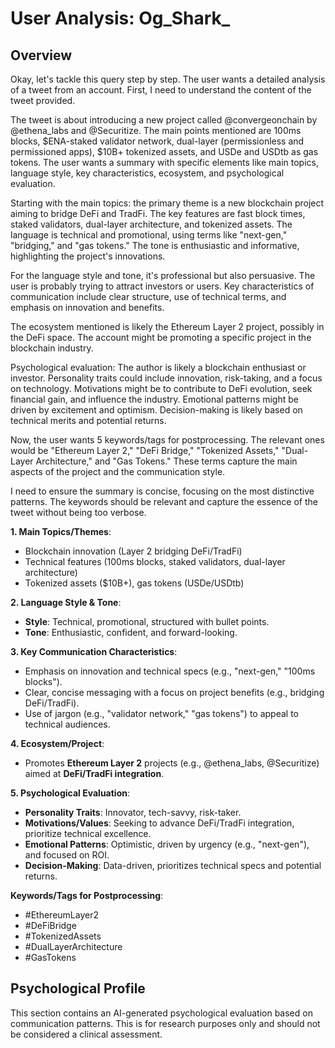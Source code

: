 # User Analysis: Og_Shark_

## Overview

<think>
Okay, let's tackle this query step by step. The user wants a detailed analysis of a tweet from an account. First, I need to understand the content of the tweet provided.

The tweet is about introducing a new project called @convergeonchain by @ethena_labs and @Securitize. The main points mentioned are 100ms blocks, $ENA-staked validator network, dual-layer (permissionless and permissioned apps), $10B+ tokenized assets, and USDe and USDtb as gas tokens. The user wants a summary with specific elements like main topics, language style, key characteristics, ecosystem, and psychological evaluation.

Starting with the main topics: the primary theme is a new blockchain project aiming to bridge DeFi and TradFi. The key features are fast block times, staked validators, dual-layer architecture, and tokenized assets. The language is technical and promotional, using terms like "next-gen," "bridging," and "gas tokens." The tone is enthusiastic and informative, highlighting the project's innovations.

For the language style and tone, it's professional but also persuasive. The user is probably trying to attract investors or users. Key characteristics of communication include clear structure, use of technical terms, and emphasis on innovation and benefits.

The ecosystem mentioned is likely the Ethereum Layer 2 project, possibly in the DeFi space. The account might be promoting a specific project in the blockchain industry.

Psychological evaluation: The author is likely a blockchain enthusiast or investor. Personality traits could include innovation, risk-taking, and a focus on technology. Motivations might be to contribute to DeFi evolution, seek financial gain, and influence the industry. Emotional patterns might be driven by excitement and optimism. Decision-making is likely based on technical merits and potential returns.

Now, the user wants 5 keywords/tags for postprocessing. The relevant ones would be "Ethereum Layer 2," "DeFi Bridge," "Tokenized Assets," "Dual-Layer Architecture," and "Gas Tokens." These terms capture the main aspects of the project and the communication style.

I need to ensure the summary is concise, focusing on the most distinctive patterns. The keywords should be relevant and capture the essence of the tweet without being too verbose.
</think>

**1. Main Topics/Themes**:  
- Blockchain innovation (Layer 2 bridging DeFi/TradFi)  
- Technical features (100ms blocks, staked validators, dual-layer architecture)  
- Tokenized assets ($10B+), gas tokens (USDe/USDtb)  

**2. Language Style & Tone**:  
- **Style**: Technical, promotional, structured with bullet points.  
- **Tone**: Enthusiastic, confident, and forward-looking.  

**3. Key Communication Characteristics**:  
- Emphasis on innovation and technical specs (e.g., "next-gen," "100ms blocks").  
- Clear, concise messaging with a focus on project benefits (e.g., bridging DeFi/TradFi).  
- Use of jargon (e.g., "validator network," "gas tokens") to appeal to technical audiences.  

**4. Ecosystem/Project**:  
- Promotes **Ethereum Layer 2** projects (e.g., @ethena_labs, @Securitize) aimed at **DeFi/TradFi integration**.  

**5. Psychological Evaluation**:  
- **Personality Traits**: Innovator, tech-savvy, risk-taker.  
- **Motivations/Values**: Seeking to advance DeFi/TradFi integration, prioritize technical excellence.  
- **Emotional Patterns**: Optimistic, driven by urgency (e.g., "next-gen"), and focused on ROI.  
- **Decision-Making**: Data-driven, prioritizes technical specs and potential returns.  

**Keywords/Tags for Postprocessing**:  
- #EthereumLayer2  
- #DeFiBridge  
- #TokenizedAssets  
- #DualLayerArchitecture  
- #GasTokens

## Psychological Profile

This section contains an AI-generated psychological evaluation based on communication patterns. This is for research purposes only and should not be considered a clinical assessment.